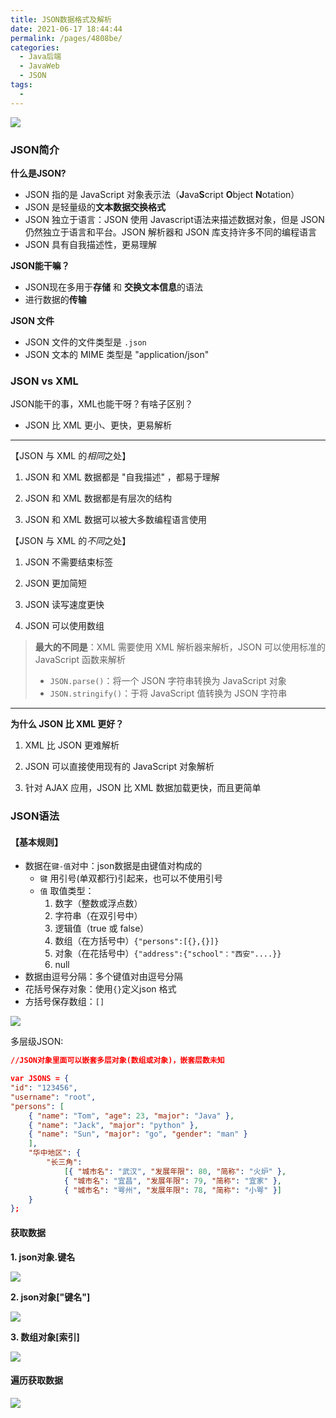 ```yaml
---
title: JSON数据格式及解析
date: 2021-06-17 18:44:44
permalink: /pages/4808be/
categories:
  - Java后端
  - JavaWeb
  - JSON
tags:
  - 
---
```


![](https://blogimage-1255618592.cos.ap-chengdu.myqcloud.com/img20200315200504.png)

### JSON简介

**什么是JSON?**

- JSON 指的是 JavaScript 对象表示法（**J**ava**S**cript **O**bject **N**otation）
- JSON 是轻量级的**文本数据交换格式**
- JSON 独立于语言：JSON 使用 Javascript语法来描述数据对象，但是 JSON 仍然独立于语言和平台。JSON 解析器和 JSON 库支持许多不同的编程语言
- JSON 具有自我描述性，更易理解

**JSON能干嘛？**

* JSON现在多用于**存储** 和 **交换文本信息**的语法
* 进行数据的**传输**

**JSON 文件**

- JSON 文件的文件类型是 `.json`
- JSON 文本的 MIME 类型是 "application/json"

### JSON vs XML

JSON能干的事，XML也能干呀？有啥子区别？

- JSON 比 XML 更小、更快，更易解析

------------------------------

【JSON 与 XML 的*相同*之处】

1. JSON 和 XML 数据都是 "自我描述" ，都易于理解

2. JSON 和 XML 数据都是有层次的结构

3. JSON 和 XML 数据可以被大多数编程语言使用

【JSON 与 XML 的*不同*之处】

1. JSON 不需要结束标签

2. JSON 更加简短

3. JSON 读写速度更快

4. JSON 可以使用数组

> **最大的不同是**：XML 需要使用 XML 解析器来解析，JSON 可以使用标准的 JavaScript 函数来解析
> 
> - `JSON.parse()`：将一个 JSON 字符串转换为 JavaScript 对象
> - `JSON.stringify()`：于将 JavaScript 值转换为 JSON 字符串

------------------------------------------------------

**为什么 JSON 比 XML 更好？**

1. XML 比 JSON 更难解析

2. JSON 可以直接使用现有的 JavaScript 对象解析

3. 针对 AJAX 应用，JSON 比 XML 数据加载更快，而且更简单

### JSON语法

#### 【基本规则】

* 数据在`键-值`对中：json数据是由键值对构成的
  * `键` 用引号(单双都行)引起来，也可以不使用引号
  * `值` 取值类型：
    1. 数字（整数或浮点数）
    2. 字符串（在双引号中）
    3. 逻辑值（true 或 false）
    4. 数组（在方括号中）`{"persons":[{},{}]}`
    5. 对象（在花括号中）`{"address":{"school"："西安"....}}`
    6. null
* 数据由逗号分隔：多个键值对由逗号分隔
* 花括号保存对象：使用`{}`定义json 格式
* 方括号保存数组：`[]`

![](https://blogimage-1255618592.cos.ap-chengdu.myqcloud.com/img1.png)

多层级JSON:

```json
//JSON对象里面可以嵌套多层对象(数组或对象)，嵌套层数未知

var JSONS = {
"id": "123456",
"username": "root",
"persons": [
    { "name": "Tom", "age": 23, "major": "Java" },
    { "name": "Jack", "major": "python" },
    { "name": "Sun", "major": "go", "gender": "man" }
    ],
    "华中地区": {
        "长三角":
            [{ "城市名": "武汉", "发展年限": 80, "简称": "火炉" },
            { "城市名": "宜昌", "发展年限": 79, "简称": "宜家" },
            { "城市名": "咢州", "发展年限": 78, "简称": "小咢" }]
    }
};
```

#### 获取数据

**1. json对象.键名**

![](https://blogimage-1255618592.cos.ap-chengdu.myqcloud.com/img2.png)

**2. json对象["键名"]**

![](https://blogimage-1255618592.cos.ap-chengdu.myqcloud.com/img3.png)

**3. 数组对象[索引]**

![](https://blogimage-1255618592.cos.ap-chengdu.myqcloud.com/img3.png)

#### 遍历获取数据

![](https://blogimage-1255618592.cos.ap-chengdu.myqcloud.com/img4.png)
